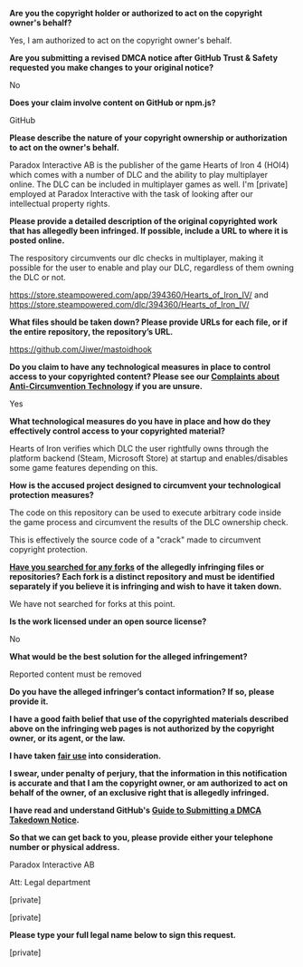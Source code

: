 **Are you the copyright holder or authorized to act on the copyright owner's behalf?**

Yes, I am authorized to act on the copyright owner's behalf.

**Are you submitting a revised DMCA notice after GitHub Trust & Safety requested you make changes to your original notice?**

No

**Does your claim involve content on GitHub or npm.js?**

GitHub

**Please describe the nature of your copyright ownership or authorization to act on the owner's behalf.**

Paradox Interactive AB is the publisher of the game Hearts of Iron 4 (HOI4) which comes with a number of DLC and the ability to play multiplayer online. The DLC can be included in multiplayer games as well. I'm [private] employed at Paradox Interactive with the task of looking after our intellectual property rights.

**Please provide a detailed description of the original copyrighted work that has allegedly been infringed. If possible, include a URL to where it is posted online.**

The respository circumvents our dlc checks in multiplayer, making it possible for the user to enable and play our DLC, regardless of them owning the DLC or not.

https://store.steampowered.com/app/394360/Hearts_of_Iron_IV/ and https://store.steampowered.com/dlc/394360/Hearts_of_Iron_IV/

**What files should be taken down? Please provide URLs for each file, or if the entire repository, the repository’s URL.**

https://github.com/Jiwer/mastoidhook

**Do you claim to have any technological measures in place to control access to your copyrighted content? Please see our <a href="https://docs.github.com/articles/guide-to-submitting-a-dmca-takedown-notice#complaints-about-anti-circumvention-technology">Complaints about Anti-Circumvention Technology</a> if you are unsure.**

Yes

**What technological measures do you have in place and how do they effectively control access to your copyrighted material?**

Hearts of Iron verifies which DLC the user rightfully owns through the platform backend (Steam, Microsoft Store) at startup and enables/disables some game features depending on this.

**How is the accused project designed to circumvent your technological protection measures?**

The code on this repository can be used to execute arbitrary code inside the game process and circumvent the results of the DLC ownership check.

This is effectively the source code of a "crack" made to circumvent copyright protection.

**<a href="https://docs.github.com/articles/dmca-takedown-policy#b-what-about-forks-or-whats-a-fork">Have you searched for any forks</a> of the allegedly infringing files or repositories? Each fork is a distinct repository and must be identified separately if you believe it is infringing and wish to have it taken down.**

We have not searched for forks at this point.

**Is the work licensed under an open source license?**

No

**What would be the best solution for the alleged infringement?**

Reported content must be removed

**Do you have the alleged infringer’s contact information? If so, please provide it.**

**I have a good faith belief that use of the copyrighted materials described above on the infringing web pages is not authorized by the copyright owner, or its agent, or the law.**

**I have taken <a href="https://www.lumendatabase.org/topics/22">fair use</a> into consideration.**

**I swear, under penalty of perjury, that the information in this notification is accurate and that I am the copyright owner, or am authorized to act on behalf of the owner, of an exclusive right that is allegedly infringed.**

**I have read and understand GitHub's <a href="https://docs.github.com/articles/guide-to-submitting-a-dmca-takedown-notice/">Guide to Submitting a DMCA Takedown Notice</a>.**

**So that we can get back to you, please provide either your telephone number or physical address.**

Paradox Interactive AB

Att: Legal department

[private]

[private]

**Please type your full legal name below to sign this request.**

[private]
